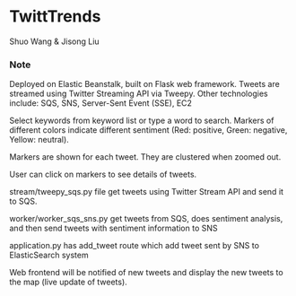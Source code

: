 # TwittTrends
Shuo Wang & Jisong Liu

### Note

Deployed on Elastic Beanstalk, built on Flask web framework. Tweets are streamed using Twitter Streaming API via Tweepy. Other technologies include: SQS, SNS, Server-Sent Event (SSE), EC2

Select keywords from keyword list or type a word to search. Markers of different colors indicate different sentiment (Red: positive, Green: negative, Yellow: neutral).

Markers are shown for each tweet. They are clustered when zoomed out.

User can click on markers to see details of tweets.

stream/tweepy_sqs.py file get tweets using Twitter Stream API and send it to SQS.

worker/worker_sqs_sns.py get tweets from SQS, does sentiment analysis, and then send tweets with sentiment information to SNS

application.py has add_tweet route which add tweet sent by SNS to ElasticSearch system

Web frontend will be notified of new tweets and display the new tweets to the map (live update of tweets).
